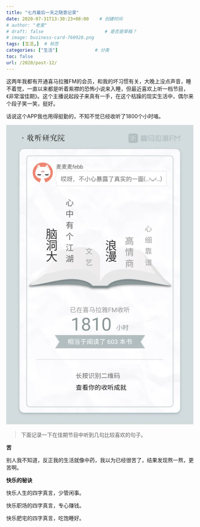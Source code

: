 ```yaml
---
title: "七月最后一天之随意记录"
date: 2020-07-31T13:30:23+08:00    # 创建时间
# author: "老麦"
# draft: false                       # 是否是草稿？
# image: business-card-760928.png
tags: [生活,]  # 标签
categories: ["生活"]              # 分类
toc: false
url: /2020/post-12/
---
```


这两年我都有开通喜马拉雅FM的会员，和我的坏习惯有关，大晚上没点声音，睡不着觉，一直以来都是听着紫襟的恐怖小说来入睡，但最近喜欢上听一档节目，《非常溜佳期》。这个主播说起段子来真有一手，在这个枯躁的现实生活中，偶尔来个段子笑一笑，挺好。

话说这个APP我也用得挺勤的，不知不觉已经收听了1800个小时咯。

![](postImages/laomai/2023/02/27/163fc1a99d6b43-1.webp)

> 下面记录一下在佳期节目中听到几句比较喜欢的句子。

**苦**

别人我不知道，反正我的生活就像中药，我以为已经很苦了，结果发现熬一熬，更苦啊。

**快乐的秘诀**

快乐人生的四字真言，少管闲事。

快乐职场的四字真言，专心赚钱。

快乐肥宅的四字真言，吃饱睡好。



